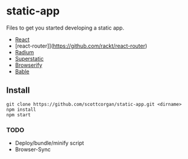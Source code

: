 # static-app

Files to get you started developing a static app.

* [React](https://github.com/facebook/react)
* [react-router]](https://github.com/rackt/react-router)
* [Radium](https://github.com/FormidableLabs/radium)
* [Superstatic](https://github.com/divshot/superstatic)
* [Browserify](https://github.com/substack/node-browserify)
* [Bable](https://babeljs.io/)

## Install

```
git clone https://github.com/scottcorgan/static-app.git <dirname>
npm install
npm start
```

### TODO

* Deploy/bundle/minify script
* Browser-Sync


